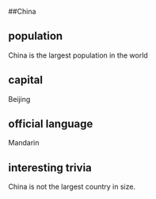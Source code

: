##China
## population
China is the largest population in the world

## capital
Beijing
 
## official language
Mandarin

## interesting trivia
China is not the largest country in size.


